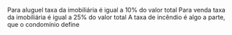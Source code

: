 Para aluguel taxa da imobiliária é igual a 10% do valor total
Para venda taxa da imobiliária é igual a 25% do valor total
A taxa de incêndio é algo a parte, que o condomínio define
